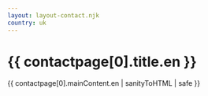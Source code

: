 ```yaml
---
layout: layout-contact.njk
country: uk
---
```

<h1>{{ contactpage[0].title.en }}</h1>
{{ contactpage[0].mainContent.en | sanityToHTML | safe }}